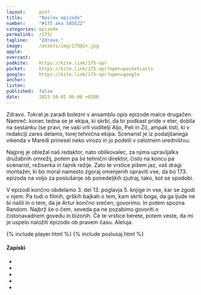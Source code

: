 ```yaml
---
layout: 	post
title:  	"Naslov epizode"
number: 	"#175 aka S05E22"
categories:	epizode
permalink:	/175/
tagline: 	"Zdravo."
image:		/assets/img/175@2x.jpg
apple:		
overcast:	
podkite:	https://kite.link/175-opr
pocket:		https://kite.link/175-opr?open=pocketcasts
google:		https://kite.link/175-opr?open=google
anchor:		
listen:		
published:	false
date: 		2023-10-01 06:00 +0200
---
```


Zdravo. Tokrat je zaradi bolezni v ansamblu opis epizode malce drugačen. Namreč: konec tedna se je ekipa, ki skrbi, da to podkast pride v eter, dobila na sestanku (se pravi, ne vaši vrli voditelji Aljo, Peli in Zi), ampak tisti, ki v redakciji zares delamo, torej tehnična ekipa. Scenarist je iz podaljšanega vikenda v Maredi prinesel neko virozo in jo podelil v celotnem uredništvu. 

Najprej je obležal naš redaktor, nato oblikovalec, za njima upravljalka družabnih omrežij, potem pa še tehnični direktor, čisto na koncu pa scenarist, režiserka in tajnik režije. Zato te vrstice pišem jaz, vaš dragi montažer, ki bo moral namesto zgoraj omenjenih opraviti vse, da bo 173. epizoda na voljo za poslušanje ob ponedeljkih zjutraj, tako, kot se spodobi. 

V epizodi končno obdelamo 3. del 13. poglavja 5. knjige in vse, kar se zgodi v njem. Pa tudi o filmih, grških bajkah o tem, kam skriti boga, da ga ljude ne bi našli in o tem, da je Artur končno srečen, govorimo. In potem spozna Random. Najbrž še o čem, seveda pa ne pozabimo govoriti o čistonavadnem govedu in bizonih. Če te vrstice berete, potem veste, da mi je uspelo naložiti epizodo ob pravem času. Aleluja. 

{% include player.html %}
{% include poslusaj.html %}

<!--break-->

#### Zapiski

- []()
- []()
- []()
- []()
- []()